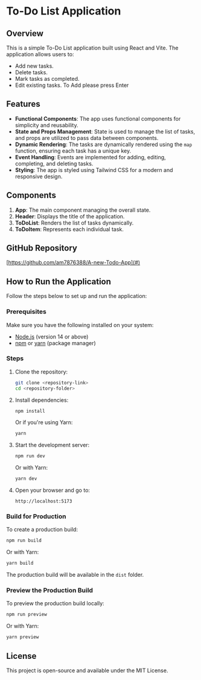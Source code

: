 # To-Do List Application

## Overview
This is a simple To-Do List application built using React and Vite. The application allows users to:
- Add new tasks.
- Delete tasks.
- Mark tasks as completed.
- Edit existing tasks.
To Add please press Enter

## Features
- **Functional Components**: The app uses functional components for simplicity and reusability.
- **State and Props Management**: State is used to manage the list of tasks, and props are utilized to pass data between components.
- **Dynamic Rendering**: The tasks are dynamically rendered using the `map` function, ensuring each task has a unique key.
- **Event Handling**: Events are implemented for adding, editing, completing, and deleting tasks.
- **Styling**: The app is styled using Tailwind CSS for a modern and responsive design.

## Components
1. **App**: The main component managing the overall state.
2. **Header**: Displays the title of the application.
3. **ToDoList**: Renders the list of tasks dynamically.
4. **ToDoItem**: Represents each individual task.

## GitHub Repository
[https://github.com/am7876388/A-new-Todo-App](#)

## How to Run the Application
Follow the steps below to set up and run the application:

### Prerequisites
Make sure you have the following installed on your system:
- [Node.js](https://nodejs.org/) (version 14 or above)
- [npm](https://www.npmjs.com/) or [yarn](https://yarnpkg.com/) (package manager)

### Steps
1. Clone the repository:
   ```bash
   git clone <repository-link>
   cd <repository-folder>
   ```
2. Install dependencies:
   ```bash
   npm install
   ```
   Or if you're using Yarn:
   ```bash
   yarn
   ```
3. Start the development server:
   ```bash
   npm run dev
   ```
   Or with Yarn:
   ```bash
   yarn dev
   ```
4. Open your browser and go to:
   ```
   http://localhost:5173
   ```

### Build for Production
To create a production build:
```bash
npm run build
```
Or with Yarn:
```bash
yarn build
```

The production build will be available in the `dist` folder.

### Preview the Production Build
To preview the production build locally:
```bash
npm run preview
```
Or with Yarn:
```bash
yarn preview
```

## License
This project is open-source and available under the MIT License.

